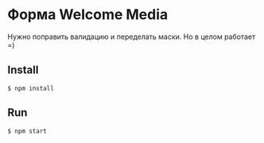 # Форма Welcome Media

Нужно поправить валидацию и переделать маски. Но в целом работает =)

## Install 
``
$ npm install
``

## Run
```
$ npm start
```
